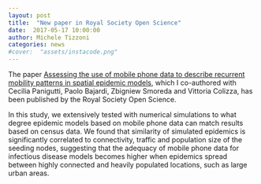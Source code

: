 ```yaml
---
layout: post
title:  "New paper in Royal Society Open Science"
date:  2017-05-17 10:00:00
author: Michele Tizzoni
categories: news
#cover:  "assets/instacode.png"
---
```

The paper [Assessing the use of mobile phone data to describe recurrent mobility patterns in spatial epidemic models](http://rsos.royalsocietypublishing.org/content/4/5/160950), which I co-authored with Cecilia Panigutti, Paolo Bajardi, Zbigniew Smoreda and Vittoria Colizza, has been published by the Royal Society Open Science.

In this study, we extensively tested with numerical simulations to what degree epidemic models based on mobile phone data can match results based on census data.
We found that similarity of simulated epidemics is significantly correlated to connectivity, traffic and population size of the seeding nodes, suggesting that the adequacy of mobile phone data for infectious disease models becomes higher when epidemics spread between highly connected and heavily populated locations, such as large urban areas.
